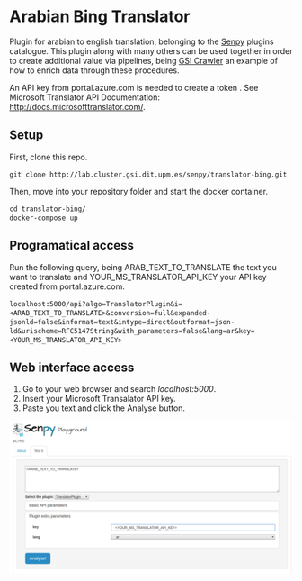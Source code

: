 # Arabian Bing Translator

Plugin for arabian to english translation, belonging to the [Senpy](http://senpy.readthedocs.io/en/latest/) plugins catalogue. This plugin along with many others can be used together in order to create additional value via pipelines, being [GSI Crawler](http://gsicrawler.readthedocs.io/en/latest/) an example of how to enrich data through these procedures. 

An API key from portal.azure.com is needed to create a token . See Microsoft Translator API Documentation: http://docs.microsofttranslator.com/. 


## Setup

First,  clone this repo.

```
git clone http://lab.cluster.gsi.dit.upm.es/senpy/translator-bing.git
```

Then, move into your repository folder and start the docker container.

``` 
cd translator-bing/
docker-compose up 
```

## Programatical access

Run the following query, being ARAB_TEXT_TO_TRANSLATE the text you want to translate and YOUR_MS_TRANSLATOR_API_KEY your API key created from portal.azure.com.

```
localhost:5000/api?algo=TranslatorPlugin&i=<ARAB_TEXT_TO_TRANSLATE>&conversion=full&expanded-jsonld=false&informat=text&intype=direct&outformat=json-ld&urischeme=RFC5147String&with_parameters=false&lang=ar&key=<YOUR_MS_TRANSLATOR_API_KEY>
``` 
## Web interface access

1. Go to your web browser and search _localhost:5000_.
2. Insert your Microsoft Transalator API key.
3. Paste you text and click the Analyse button.

![alt text](images/translator.png "Web interface access")
